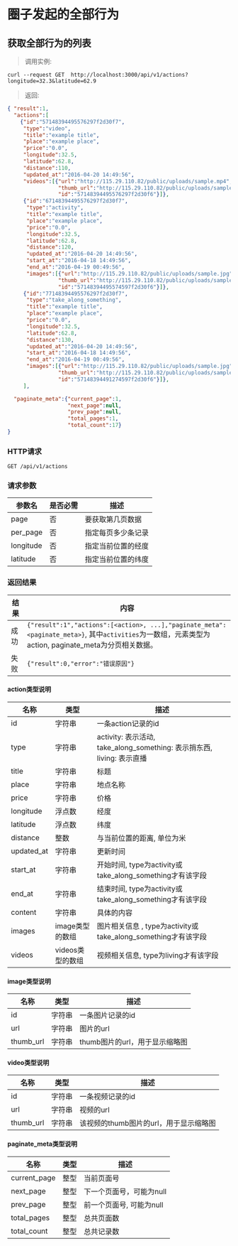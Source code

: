 # 圈子发起的全部行为

## 获取全部行为的列表
> 调用实例:

```shell
curl --request GET  http://localhost:3000/api/v1/actions?longitude=32.3&latitude=62.9
```

> 返回:

```json
{ "result":1,
  "actions":[
    {"id":"57148394495576297f2d30f7",
     "type":"video",
     "title":"example title",
     "place":"example place",
     "price":"0.0",
     "longitude":32.5,
     "latitude":62.8,
     "distance":110,
     "updated_at":"2016-04-20 14:49:56",
     "videos":[{"url":"http://115.29.110.82/public/uploads/sample.mp4",
                "thumb_url":"http://115.29.110.82/public/uploads/sample.jpg",
                "id":"57148394495576297f2d30f6"}]},
     {"id":"67148394495576297f2d30f7",
      "type":"activity",
      "title":"example title",
      "place":"example place",
      "price":"0.0",
      "longitude":32.5,
      "latitude":62.8,
      "distance":120,
      "updated_at":"2016-04-20 14:49:56",
      "start_at":"2016-04-18 14:49:56",
      "end_at":"2016-04-19 00:49:56",
      "images":[{"url":"http://115.29.110.82/public/uploads/sample.jpg",
                "thumb_url":"http://115.29.110.82/public/uploads/sample.jpg",
                "id":"57148394495574597f2d30f6"}]},
     {"id":"77148394495576297f2d30f7",
      "type":"take_along_something",
      "title":"example title",
      "place":"example place",
      "price":"0.0",
      "longitude":32.5,
      "latitude":62.8,
      "distance":130,
      "updated_at":"2016-04-20 14:49:56",
      "start_at":"2016-04-18 14:49:56",
      "end_at":"2016-04-19 00:49:56",
      "images":[{"url":"http://115.29.110.82/public/uploads/sample.jpg",
                "thumb_url":"http://115.29.110.82/public/uploads/sample.jpg",
                "id":"57148394491274597f2d30f6"}]},
     ],

  "paginate_meta":{"current_page":1,
                   "next_page":null,
                   "prev_page":null,
                   "total_pages":1,
                   "total_count":17}
}
```


### HTTP请求

`GET /api/v1/actions`

### 请求参数

参数名     | 是否必需 | 描述
-----------|----------|------
page       | 否       | 要获取第几页数据
per_page   | 否       | 指定每页多少条记录
longitude  | 否       | 指定当前位置的经度
latitude   | 否       | 指定当前位置的纬度

### 返回结果

结果  | 内容
------|--------------
成功  | `{"result":1","actions":[<action>, ...],"paginate_meta":<paginate_meta>}`, 其中`activities`为一数组，元素类型为action, paginate_meta为分页相关数据。
失败  | `{"result":0,"error":"错误原因"}`

#### action类型说明

名称               | 类型   | 描述
---------------------|--------|------
id                   | 字符串 | 一条action记录的id
type                 | 字符串 | activity: 表示活动, take_along_something: 表示捎东西, living: 表示直播
title                | 字符串 | 标题
place                | 字符串 | 地点名称
price                | 字符串 | 价格
longitude            | 浮点数 | 经度
latitude             | 浮点数 | 纬度
distance             | 整数   | 与当前位置的距离, 单位为米
updated_at           | 字符串 | 更新时间
start_at             | 字符串 | 开始时间, type为activity或take_along_something才有该字段
end_at               | 字符串 | 结束时间, type为activity或take_along_something才有该字段
content              | 字符串 | 具体的内容
images               | image类型的数组 | 图片相关信息 , type为activity或take_along_something才有该字段
videos               | videos类型的数组 | 视频相关信息, type为living才有该字段

#### image类型说明

名称                 | 类型   | 描述
---------------------|--------|------
id                   | 字符串 | 一条图片记录的id
url                  | 字符串 | 图片的url
thumb_url            | 字符串 | thumb图片的url，用于显示缩略图

#### video类型说明

名称                 | 类型   | 描述
---------------------|--------|------
id                   | 字符串 | 一条视频记录的id
url                  | 字符串 | 视频的url
thumb_url            | 字符串 | 该视频的thumb图片的url，用于显示缩略图


#### paginate_meta类型说明

名称               | 类型   | 描述
---------------------|--------|------
current_page         | 整型   | 当前页面号
next_page            | 整型   | 下一个页面号，可能为null
prev_page            | 整型   | 前一个页面号, 可能为null
total_pages          | 整型   | 总共页面数
total_count          | 整型   | 总共记录数
